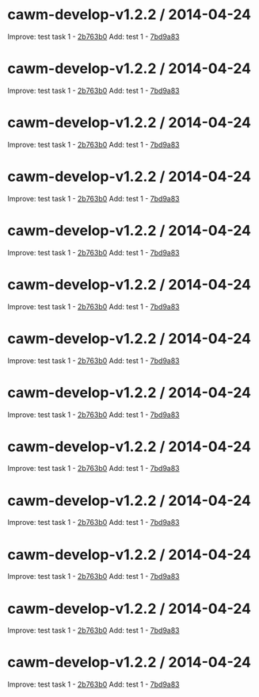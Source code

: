 cawm-develop-v1.2.2 / 2014-04-24
==================

   Improve: test task 1 - [2b763b0](https://github.com/imrpe01/scipt_test/commit/2b763b0)
   Add: test 1 - [7bd9a83](https://github.com/imrpe01/scipt_test/commit/7bd9a83)


cawm-develop-v1.2.2 / 2014-04-24
==================

   Improve: test task 1 - [2b763b0](https://github.com/imrpe01/scipt_test/commit/2b763b0)
   Add: test 1 - [7bd9a83](https://github.com/imrpe01/scipt_test/commit/7bd9a83)


cawm-develop-v1.2.2 / 2014-04-24
==================

   Improve: test task 1 - [2b763b0](https://github.com/imrpe01/scipt_test/commit/2b763b0)
   Add: test 1 - [7bd9a83](https://github.com/imrpe01/scipt_test/commit/7bd9a83)


cawm-develop-v1.2.2 / 2014-04-24
==================

   Improve: test task 1 - [2b763b0](https://github.com/imrpe01/scipt_test/commit/2b763b0)
   Add: test 1 - [7bd9a83](https://github.com/imrpe01/scipt_test/commit/7bd9a83)


cawm-develop-v1.2.2 / 2014-04-24
==================

   Improve: test task 1 - [2b763b0](https://github.com/imrpe01/scipt_test/commit/2b763b0)
   Add: test 1 - [7bd9a83](https://github.com/imrpe01/scipt_test/commit/7bd9a83)


cawm-develop-v1.2.2 / 2014-04-24
==================

   Improve: test task 1 - [2b763b0](https://github.com/imrpe01/scipt_test/commit/2b763b0)
   Add: test 1 - [7bd9a83](https://github.com/imrpe01/scipt_test/commit/7bd9a83)


cawm-develop-v1.2.2 / 2014-04-24
==================

   Improve: test task 1 - [2b763b0](https://github.com/teambox/teambox-frontend/commit/2b763b0)
   Add: test 1 - [7bd9a83](https://github.com/teambox/teambox-frontend/commit/7bd9a83)


cawm-develop-v1.2.2 / 2014-04-24
==================

   Improve: test task 1 - [2b763b0](https://github.com/teambox/teambox-frontend/commit/2b763b0)
   Add: test 1 - [7bd9a83](https://github.com/teambox/teambox-frontend/commit/7bd9a83)


cawm-develop-v1.2.2 / 2014-04-24
==================

   Improve: test task 1 - [2b763b0](https://github.com/teambox/teambox-frontend/commit/2b763b0)
   Add: test 1 - [7bd9a83](https://github.com/teambox/teambox-frontend/commit/7bd9a83)


cawm-develop-v1.2.2 / 2014-04-24
==================

   Improve: test task 1 - [2b763b0](https://github.com/teambox/teambox-frontend/commit/2b763b0)
   Add: test 1 - [7bd9a83](https://github.com/teambox/teambox-frontend/commit/7bd9a83)


cawm-develop-v1.2.2 / 2014-04-24
==================

   Improve: test task 1 - [2b763b0](https://github.com/teambox/teambox-frontend/commit/2b763b0)
   Add: test 1 - [7bd9a83](https://github.com/teambox/teambox-frontend/commit/7bd9a83)


cawm-develop-v1.2.2 / 2014-04-24
==================

   Improve: test task 1 - [2b763b0](https://github.com/teambox/teambox-frontend/commit/2b763b0)
   Add: test 1 - [7bd9a83](https://github.com/teambox/teambox-frontend/commit/7bd9a83)


cawm-develop-v1.2.2 / 2014-04-24
==================

   Improve: test task 1 - [2b763b0](https://github.com/teambox/teambox-frontend/commit/2b763b0)
   Add: test 1 - [7bd9a83](https://github.com/teambox/teambox-frontend/commit/7bd9a83)


